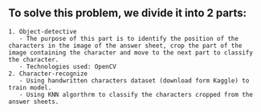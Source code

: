 ## To solve this problem, we divide it into 2 parts:
    1. Object-detective
       - The purpose of this part is to identify the position of the characters in the image of the answer sheet, crop the part of the image containing the character and move to the next part to classify the character.
       - Technologies used: OpenCV
    2. Character-recognize
       - Using handwritten characters dataset (download form Kaggle) to train model.
       - Using KNN algorthrm to classify the characters cropped from the answer sheets.
        
